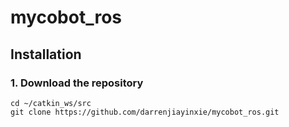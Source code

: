 # mycobot_ros

## Installation
### 1. Download the repository
`cd ~/catkin_ws/src`<br>
`git clone https://github.com/darrenjiayinxie/mycobot_ros.git`
